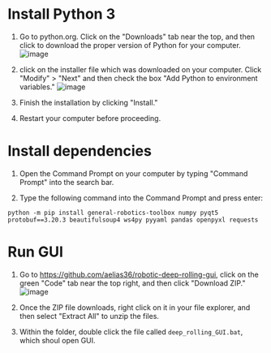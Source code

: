 # Install Python 3
1. Go to python.org. Click on the "Downloads" tab near the top, and then click to download the proper version of Python for your computer.
![image](https://user-images.githubusercontent.com/123105763/214297751-7b07b5f2-0ebe-4135-9283-9808964e802a.png)

2. click on the installer file which was downloaded on your computer. Click "Modify" > "Next" and then check the box "Add Python to environment variables."
![image](https://user-images.githubusercontent.com/123105763/214298020-5f3071a5-e429-47a0-a32b-3f6de4daf6ad.png)

3. Finish the installation by clicking "Install."

4. Restart your computer before proceeding.

# Install dependencies
1. Open the Command Prompt on your computer by typing "Command Prompt" into the search bar.

2. Type the following command into the Command Prompt and press enter:
```shell
python -m pip install general-robotics-toolbox numpy pyqt5 protobuf==3.20.3 beautifulsoup4 ws4py pyyaml pandas openpyxl requests
```

# Run GUI
1. Go to https://github.com/aelias36/robotic-deep-rolling-gui, click on the green "Code" tab near the top right, and then click "Download ZIP."
![image](https://user-images.githubusercontent.com/123105763/214307550-901beff8-fdfb-497f-bd10-151f03211123.png)

2. Once the ZIP file downloads, right click on it in your file explorer, and then select "Extract All" to unzip the files.

3. Within the folder, double click the file called `deep_rolling_GUI.bat`, which shoul open GUI.

